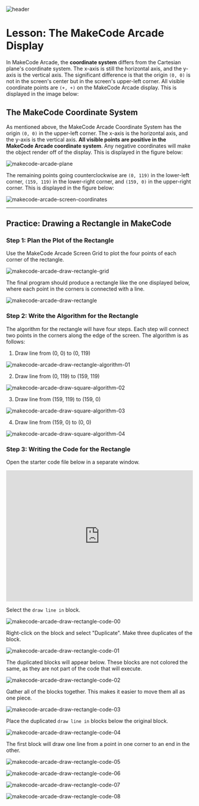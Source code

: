 ![header](assets/header.png)

# Lesson: The MakeCode Arcade Display

In MakeCode Arcade, the **coordinate system** differs from the Cartesian plane's coordinate system. The x-axis is still the horizontal axis, and the y-axis is the vertical axis. The significant difference is that the origin `(0, 0)` is not in the screen's center but in the screen's upper-left corner. All visible coordinate points are `(+, +)` on the MakeCode Arcade display. This is displayed in the image below:

## The MakeCode Coordinate System

As mentioned above, the MakeCode Arcade Coordinate System has the origin `(0, 0)` in the upper-left corner.  The x-axis is the horizontal axis, and the y-axis is the vertical axis. **All visible points are positive in the MakeCode Arcade coordinate system**. Any negative coordinates will make the object render off of the display. This is displayed in the figure below:

![makecode-arcade-plane](assets/makecode-arcade-plane.png)

The remaining points going counterclockwise are `(0, 119)` in the lower-left corner, `(159, 119)` in the lower-right corner, and `(159, 0)` in the upper-right corner. This is displayed in the figure below:

![makecode-arcade-screen-coordinates](assets/makecode-arcade-screen-coordinates.png)

---

## Practice: Drawing a Rectangle in MakeCode

### Step 1: Plan the Plot of the Rectangle

Use the MakeCode Arcade Screen Grid to plot the four points of each corner of the rectangle.

![makecode-arcade-draw-rectangle-grid](assets/makecode-arcade-draw-rectangle-grid.png)

The final program should produce a rectangle like the one displayed below, where each point in the corners is connected with a line.

![makecode-arcade-draw-rectangle](assets/makecode-arcade-draw-rectangle.png)



### Step 2: Write the Algorithm for the Rectangle

The algorithm for the rectangle will have four steps. Each step will connect two points in the corners along the edge of the screen. The algorithm is as follows: 

1. Draw line from (0, 0) to (0, 119)

![makecode-arcade-draw-rectangle-algorithm-01](assets/makecode-arcade-draw-rectangle-algorithm-01.png)


2. Draw line from (0, 119) to (159, 119)

![makecode-arcade-draw-square-algorithm-02](assets/makecode-arcade-draw-rectangle-algorithm-02.png)

3. Draw line from (159, 119) to (159, 0)


![makecode-arcade-draw-square-algorithm-03](assets/makecode-arcade-draw-rectangle-algorithm-03.png)

4. Draw line from (159, 0) to (0, 0)

![makecode-arcade-draw-square-algorithm-04](assets/makecode-arcade-draw-rectangle-algorithm-04.png)

### Step 3: Writing the Code for the Rectangle

Open the starter code file below in a separate window. 

<div style="position:relative;height:0;padding-bottom:70%;overflow:hidden;"><iframe style="position:absolute;top:0;left:0;width:100%;height:100%;" src="https://arcade.makecode.com/#pub:S11419-05415-57671-83863" frameborder="0" sandbox="allow-popups allow-forms allow-scripts allow-same-origin"></iframe></div>

Select the `draw line in` block.

![makecode-arcade-draw-rectangle-code-00](assets/makecode-arcade-draw-rectangle-code-00.png)

Right-click on the block and select "Duplicate". Make three duplicates of the block. 



![makecode-arcade-draw-rectangle-code-01](assets/makecode-arcade-draw-rectangle-code-01.png)

The duplicated blocks will appear below. These blocks are not colored the same, as they are not part of the code that will execute.

![makecode-arcade-draw-rectangle-code-02](assets/makecode-arcade-draw-rectangle-code-02.png)

Gather all of the blocks together. This makes it easier to move them all as one piece.

![makecode-arcade-draw-rectangle-code-03](assets/makecode-arcade-draw-rectangle-code-03.png)

Place the duplicated `draw line in` blocks below the original block. 

![makecode-arcade-draw-rectangle-code-04](assets/makecode-arcade-draw-rectangle-code-04.png)

The first block will draw one line from a point in one corner to an end in the other. 

![makecode-arcade-draw-rectangle-code-05](assets/makecode-arcade-draw-rectangle-code-05.png)

![makecode-arcade-draw-rectangle-code-06](assets/makecode-arcade-draw-rectangle-code-06.png)

![makecode-arcade-draw-rectangle-code-07](assets/makecode-arcade-draw-rectangle-code-07.png)

![makecode-arcade-draw-rectangle-code-08](assets/makecode-arcade-draw-rectangle-code-08.png)
